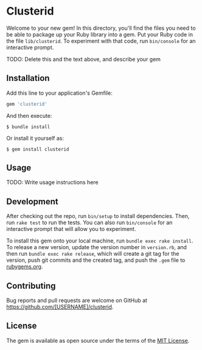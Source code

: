 # Clusterid

Welcome to your new gem! In this directory, you'll find the files you need to be able to package up your Ruby library into a gem. Put your Ruby code in the file `lib/clusterid`. To experiment with that code, run `bin/console` for an interactive prompt.

TODO: Delete this and the text above, and describe your gem

## Installation

Add this line to your application's Gemfile:

```ruby
gem 'clusterid'
```

And then execute:

    $ bundle install

Or install it yourself as:

    $ gem install clusterid

## Usage

TODO: Write usage instructions here

## Development

After checking out the repo, run `bin/setup` to install dependencies. Then, run `rake test` to run the tests. You can also run `bin/console` for an interactive prompt that will allow you to experiment.

To install this gem onto your local machine, run `bundle exec rake install`. To release a new version, update the version number in `version.rb`, and then run `bundle exec rake release`, which will create a git tag for the version, push git commits and the created tag, and push the `.gem` file to [rubygems.org](https://rubygems.org).

## Contributing

Bug reports and pull requests are welcome on GitHub at https://github.com/[USERNAME]/clusterid.

## License

The gem is available as open source under the terms of the [MIT License](https://opensource.org/licenses/MIT).
